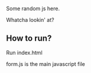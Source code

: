Some random js here.

Whatcha lookin' at?


## How to run?

Run index.html

form.js is the main javascript file
